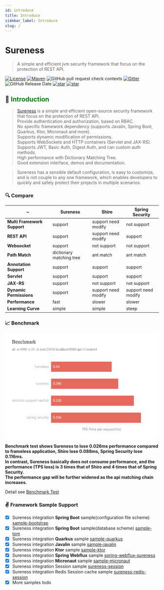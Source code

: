 ```yaml
---
id: introduce  
title: Introduce  
sidebar_label: Introduce  
slug: /
---
```


# Sureness

> A simple and efficient jvm security framework that focus on the protection of REST API.

[![License](https://img.shields.io/badge/license-Apache%202-4EB1BA.svg)](https://www.apache.org/licenses/LICENSE-2.0.html)
[![Maven](https://img.shields.io/badge/Maven%20Central-1.0.4-blue.svg)](https://search.maven.org/artifact/com.usthe.sureness/sureness-core)
![GitHub pull request check contexts](https://img.shields.io/github/status/contexts/pulls/dromara/sureness/8?label=pull%20checks)
[![Gitter](https://img.shields.io/gitter/room/usthe/sureness?label=sureness&color=orange&logo=gitter&logoColor=red)](https://gitter.im/usthe/sureness)
![GitHub Release Date](https://img.shields.io/github/release-date/dromara/sureness?color=blue&logo=figshare&logoColor=red)
[![star](https://gitee.com/dromara/sureness/badge/star.svg?theme=gray)](https://gitee.com/dromara/sureness/stargazers)
[![star](https://img.shields.io/github/stars/dromara/sureness?style=social)](https://github.com/dromara/sureness)

## 🎡 <font color="green">Introduction</font>

> [Sureness](https://github.com/dromara/sureness) is a simple and efficient open-source security framework that focus on the protection of REST API.  
> Provide authentication and authorization, based on RBAC.   
> No specific framework dependency (supports Javalin, Spring Boot, Quarkus, Ktor, Micronaut and more).    
> Supports dynamic modification of permissions.   
> Supports WebSockets and HTTP containers (Servlet and JAX-RS).    
> Supports JWT, Basic Auth, Digest Auth, and can custom auth methods.    
> High performance with Dictionary Matching Tree.      
> Good extension interface, demos and documentation.

> Sureness has a sensible default configuration, is easy to customize, and is not couple to any one framework, which enables developers to quickly and safely protect their projects in multiple scenarios.

### 🔍 Compare

| ~         | Sureness | Shiro | Spring Security |
| ---       | ---      | ---   | --- |
| **Multi Framework Support**  | support      | support need modify   | not support |
| **REST API** | support | support need modify   | support |
| **Websocket** | support | not support   | not support |
| **Path Match**  | dictionary matching tree | ant match | ant match |
| **Annotation Support**    | support      | support      | support |
| **Servlet**    | support      | support      | support |
| **JAX-RS**     | support      | not support    | not support |
| **Dynamic Permissions** | support | support need modify | support need modify |
| **Performance** | fast | slower | slower|
| **Learning Curve** | simple | simple | steep|

### 📈 Benchmark  

![benchmark](/img/docs/benchmark_en.png)  

**Benchmark test shows Sureness to lose 0.026ms performance compared to frameless application, Shiro lose 0.088ms, Spring Security lose 0.116ms.**    
**In contrast, Sureness basically does not consume performance, and the performance (TPS loss) is 3 times that of Shiro and 4 times that of Spring Security.**      
**The performance gap will be further widened as the api matching chain increases.**

Detail see [Benchmark Test](https://github.com/tomsun28/sureness-shiro-spring-security)    

### ✌ Framework Sample Support  

- [x] Sureness integration **Spring Boot** sample(configuration file scheme) [sample-bootstrap](docs/integrate/sample-bootstrap)   
- [x] Sureness integration **Spring Boot** sample(database scheme) [sample-tom](docs/integrate/sample-tom)  
- [x] Sureness integration **Quarkus** sample [sample-quarkus](docs/integrate/sample-quarkus)  
- [x] Sureness integration **Javalin** sample [sample-javalin](docs/integrate/sample-javalin)    
- [x] Sureness integration **Ktor** sample [sample-ktor](docs/integrate/sample-ktor)    
- [x] Sureness integration **Spring Webflux** sample [spring-webflux-sureness](docs/integrate/sample-spring-webflux)   
- [x] Sureness integration **Micronaut** sample [sample-micronaut](docs/integrate/sample-micronaut)  
- [x] Sureness integration Session sample [sureness-session](https://github.com/usthe/sureness/tree/master/samples/sureness-session)
- [x] Sureness integration Redis Session cache sample [sureness-redis-session](https://github.com/usthe/sureness/tree/master/samples/sureness-redis-session)
- [x] More samples todo   
